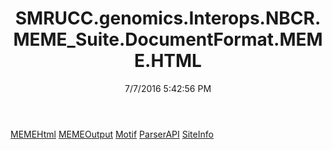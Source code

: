 ﻿---
title: SMRUCC.genomics.Interops.NBCR.MEME_Suite.DocumentFormat.MEME.HTML
date: 7/7/2016 5:42:56 PM
---

[MEMEHtml](T-SMRUCC.genomics.Interops.NBCR.MEME_Suite.DocumentFormat.MEME.HTML.MEMEHtml.html)
[MEMEOutput](T-SMRUCC.genomics.Interops.NBCR.MEME_Suite.DocumentFormat.MEME.HTML.MEMEOutput.html)
[Motif](T-SMRUCC.genomics.Interops.NBCR.MEME_Suite.DocumentFormat.MEME.HTML.Motif.html)
[ParserAPI](T-SMRUCC.genomics.Interops.NBCR.MEME_Suite.DocumentFormat.MEME.HTML.ParserAPI.html)
[SiteInfo](T-SMRUCC.genomics.Interops.NBCR.MEME_Suite.DocumentFormat.MEME.HTML.SiteInfo.html)
